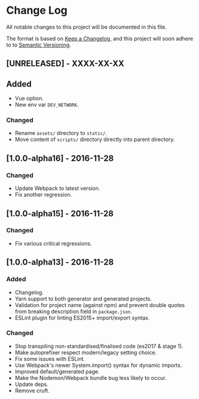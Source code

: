 # Change Log

All notable changes to this project will be documented in this file.

The format is based on [Keep a Changelog](http://keepachangelog.com/), and this project will soon adhere to to [Semantic Versioning](http://semver.org/).

## [UNRELEASED] - XXXX-XX-XX
## Added
- Vue option.
- New env var `DEV_NETWORK`.

### Changed
- Rename `assets/` directory to `static/`.
- Move content of `scripts/` directory directly into parent directory.

## [1.0.0-alpha16] - 2016-11-28
### Changed
- Update Webpack to latest version.
- Fix another regression.

## [1.0.0-alpha15] - 2016-11-28
### Changed
- Fix various critical regressions.

## [1.0.0-alpha13] - 2016-11-28
### Added
- Changelog.
- Yarn support to both generator and generated projects.
- Validation for project name (against npm) and prevent double quotes from breaking description field in `package.json`.
- ESLint plugin for linting ES2015+ import/export syntax.

### Changed
- Stop transpiling non-standardised/finalised code (es2017 & stage 1).
- Make autoprefixer respect modern/legacy setting choice.
- Fix some issues with ESLint.
- Use Webpack's newer System.import() syntax for dynamic imports.
- Improved default/generated page.
- Make the Nodemon/Webpack bundle bug less likely to occur.
- Update deps.
- Remove cruft.
